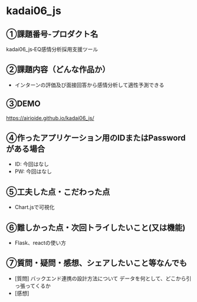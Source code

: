 # kadai06_js
## ①課題番号-プロダクト名
kadai06_js‐EQ感情分析採用支援ツール
## ②課題内容（どんな作品か）
- インターンの評価及び面接回答から感情分析して適性予測できる
## ③DEMO
https://airioide.github.io/kadai06_js/

## ④作ったアプリケーション用のIDまたはPasswordがある場合
- ID: 今回はなし
- PW: 今回はなし
## ⑤工夫した点・こだわった点
- Chart.jsで可視化
## ⑥難しかった点・次回トライしたいこと(又は機能)
- Flask、reactの使い方
## ⑦質問・疑問・感想、シェアしたいこと等なんでも
- [質問]
バックエンド連携の設計方法について
データを何として、どこから引っ張ってくるか
- [感想]

